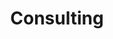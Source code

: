 ---sort_key: 2layout: "sku"id: consulting-daytitle: "Consulting"heading: "Consulting"sub-title: "IT consulting to align with your business strategy. "category: "Sales Consulting"category_description: "Consulting to understand your business and offer solutions to achieve your mission."keywords: ""features: - feature: "Learn about your business processes and challenges" - feature: "Develop a suitable strategy to solve your challenges"price: "120"unit: "day"australia_only: ""---